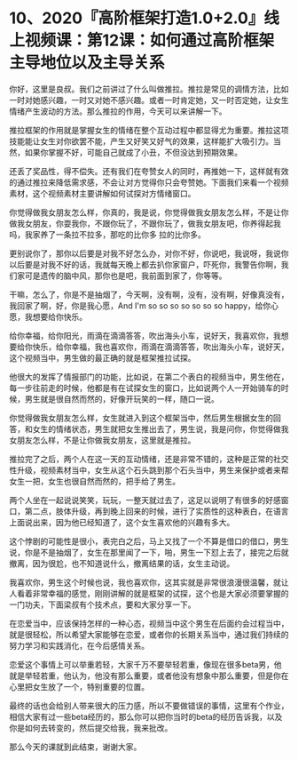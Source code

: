 # 10、2020『高阶框架打造1.0+2.0』线上视频课：第12课：如何通过高阶框架主导地位以及主导关系

你好，这里是良叔。我们之前讲过了什么叫做推拉。推拉是常见的调情方法，比如一时对她感兴趣，一时又对她不感兴趣。或者一时肯定她，又一时否定她，让女生情绪产生波动的方法。那么推拉的作用，今天可以来讲解一下。

推拉框架的作用就是掌握女生的情绪在整个互动过程中都显得尤为重要。推拉这项技能能让女生对你欲罢不能，产生又好笑又好气的效果，这样能扩大吸引力。当然，如果你掌握不好，可能自己就成了小丑，不但没达到预期效果。

还丢了奖品性，得不偿失。还有我们在夸赞女人的同时，再推她一下，这样就有效的通过推拉来降低需求感，不会让对方觉得你只会夸赞她。下面我们来看一个视频素材，这个视频素材主要讲解如何试探对方情绪窗口。

你觉得做我女朋友怎么样，你真的，我是说，你觉得做我女朋友怎么样，不是让你做我女朋友，你耍我你，不跟你玩了，不跟你玩了，做我女朋友吧，你养得起我吗，我家养了一条拉不拉多，那吃的比你多 拉的比你多。

更别说你了，那你以后要是对我不好怎么办，对你不好，你说吧，我说呀，我说你以后要是对我不好的话，我就每天晚上都去扒你家窗户，吓死你，我警告你啊，我们家可是遗传的脑中风，那你也是吧，我前面到家了，你等等。

干嘛，怎么了，你是不是抽烟了，今天啊，没有啊，没有，没有啊，好像真没有，我回家了啊，好，你是我心愿，And I'm so so so so so so so happy，给你心愿，我想要给你快乐。

给你幸福，给你阳光，雨滴在滴滴答答，吹出海头小车，说好天，我喜欢你，我想要给你快乐，给你幸福，我也喜欢你，雨滴在滴滴答答，吹出海头小车，说好天，这个视频当中，男生做的最正确的就是框架推拉试探。

他很大的发挥了情报部门的功能，比如说，在第二个表白的视频当中，男生他在，每一步往前走的时候，他都是有在试探女生的窗口，比如说两个人一开始骑车的时候，男生就是很自然而然的，好像开玩笑的一样，随口一说。

你觉得做我女朋友怎么样，女生就进入到这个框架当中，然后男生根据女生的回答，和女生的情绪状态，男生就把女生推出去了，男生说，我是问你，你觉得做我女朋友怎么样，不是让你做我女朋友，这里就是推拉。

推拉完了之后，两个人在这一天的互动情绪，还是非常不错的，这种是正常的社交性升级，视频素材当中，女生从这个石头跳到那个石头当中，男生来保护或者来帮女生一把，女生也很自然而然的，把手给了男生。

两个人坐在一起说说笑笑，玩玩，一整天就过去了，这足以说明了有很多的好感窗口，第二点，肢体升级，再到晚上回来的时候，进行了实质性的这种表白，在语言上面说出来，因为他已经知道了，这个女生喜欢他的兴趣有多大。

这个悖剧的可能性是很小，表完白之后，马上又找了一个不算是借口的借口，男生说，你是不是抽烟了，女生在那里闻了一下，啪，男生一下怼上去了，接完之后就撤离，因为很尬，也不知道说什么，撤离结果的话，女生主动说。

我喜欢你，男生这个时候也说，我也喜欢你，这其实就是非常很浪漫很温馨，就让人看着非常幸福的感觉，刚刚讲解的就是框架的试探，这个也是大家必须要掌握的一门功夫，下面梁叔有个技术点，要和大家分享一下。

在恋爱当中，应该保持怎样的一种心态，视频当中这个男生在后面约会过程当中，就是很轻松，所以希望大家能够在恋爱，或者你的长期关系当中，通过我们持续的努力学习和实践消化，在今后感情关系。

恋爱这个事情上可以举重若轻，大家千万不要举轻若重，像现在很多beta男，他就是举轻若重，他认为，他没有那么重要，或者他没有想象中那么重要，但是你在心里把女生放了一个，特别重要的位置。

最终的话也会给别人带来很大的压力感，所以不要做错误的事情，这里有个作业，相信大家有过一些beta经历的，那么你可以把你当时的beta的经历告诉我，以及你是如何去转变的，然后提交给我，我来批改。

那么今天的课就到此结束，谢谢大家。
